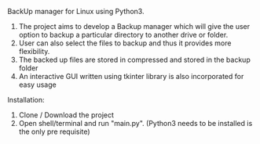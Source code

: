 BackUp manager for Linux using Python3.
1. The project aims to develop a Backup manager which will give the user option to backup a particular directory to another drive or folder.
2. User can also select the files to backup and thus it provides more flexibility.
3. The backed up files are stored in compressed and stored in the backup folder
4. An interactive GUI written using tkinter library is also incorporated for easy usage

Installation:
1. Clone / Download the project
2. Open shell/terminal and run "main.py". (Python3 needs to be installed is the only pre requisite)
